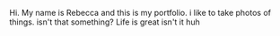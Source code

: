 Hi. My name is Rebecca and this is my portfolio. i like to take photos of things. 
isn't that something?
Life is great isn't it
huh
